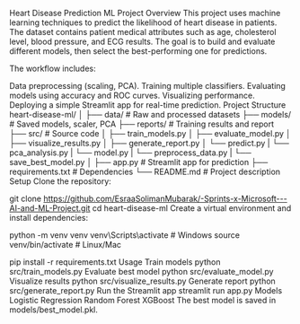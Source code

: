 Heart Disease Prediction ML Project
Overview
This project uses machine learning techniques to predict the likelihood of heart disease in patients. The dataset contains patient medical attributes such as age, cholesterol level, blood pressure, and ECG results. The goal is to build and evaluate different models, then select the best-performing one for predictions.

The workflow includes:

Data preprocessing (scaling, PCA).
Training multiple classifiers.
Evaluating models using accuracy and ROC curves.
Visualizing performance.
Deploying a simple Streamlit app for real-time prediction.
Project Structure
heart-disease-ml/
│
├── data/                # Raw and processed datasets
├── models/              # Saved models, scaler, PCA
├── reports/             # Training results and report
├── src/                 # Source code
│   ├── train_models.py
│   ├── evaluate_model.py
│   ├── visualize_results.py
│   ├── generate_report.py
│   └── predict.py
|   └── pca_analysis.py
|   └── model.py
|   └── preprocess_data.py
|   └── save_best_model.py
│
├── app.py               # Streamlit app for prediction
├── requirements.txt     # Dependencies
└── README.md            # Project description
Setup
Clone the repository:

git clone <https://github.com/EsraaSolimanMubarak/-Sprints-x-Microsoft---AI-and-ML-Project.git>
cd heart-disease-ml
Create a virtual environment and install dependencies:

python -m venv venv
venv\Scripts\activate   # Windows
source venv/bin/activate  # Linux/Mac

pip install -r requirements.txt
Usage
Train models
python src/train_models.py
Evaluate best model
python src/evaluate_model.py
Visualize results
python src/visualize_results.py
Generate report
python src/generate_report.py
Run the Streamlit app
streamlit run app.py
Models
Logistic Regression
Random Forest
XGBoost
The best model is saved in models/best_model.pkl.
